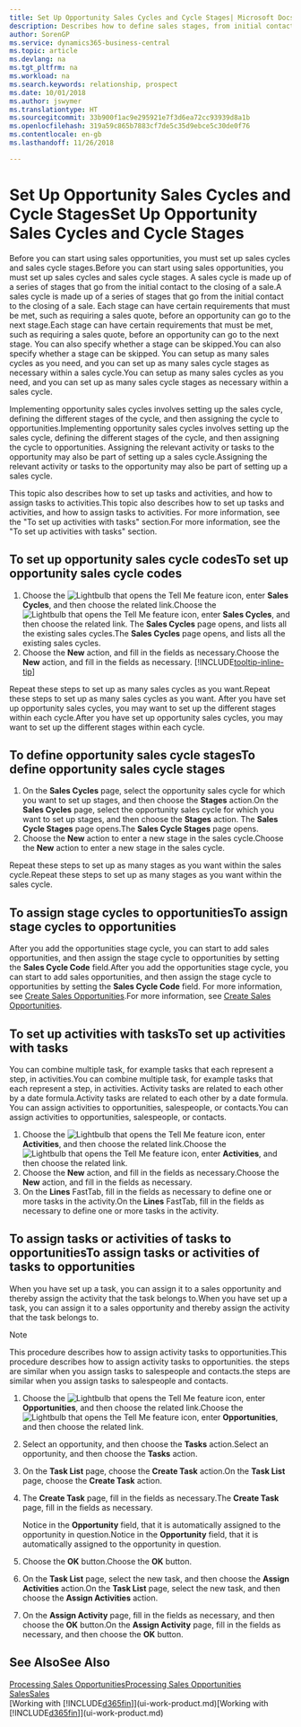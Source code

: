 ```yaml
---
title: Set Up Opportunity Sales Cycles and Cycle Stages| Microsoft Docs
description: Describes how to define sales stages, from initial contact to closing, to create a sales cycle and assign it to opportunities in Business Central.
author: SorenGP
ms.service: dynamics365-business-central
ms.topic: article
ms.devlang: na
ms.tgt_pltfrm: na
ms.workload: na
ms.search.keywords: relationship, prospect
ms.date: 10/01/2018
ms.author: jswymer
ms.translationtype: HT
ms.sourcegitcommit: 33b900f1ac9e295921e7f3d6ea72cc93939d8a1b
ms.openlocfilehash: 319a59c865b7883cf7de5c35d9ebce5c30de0f76
ms.contentlocale: en-gb
ms.lasthandoff: 11/26/2018

---
```

# <a name="set-up-opportunity-sales-cycles-and-cycle-stages"></a><span data-ttu-id="4bf9c-103">Set Up Opportunity Sales Cycles and Cycle Stages</span><span class="sxs-lookup"><span data-stu-id="4bf9c-103">Set Up Opportunity Sales Cycles and Cycle Stages</span></span>
<span data-ttu-id="4bf9c-104">Before you can start using sales opportunities, you must set up sales cycles and sales cycle stages.</span><span class="sxs-lookup"><span data-stu-id="4bf9c-104">Before you can start using sales opportunities, you must set up sales cycles and sales cycle stages.</span></span> <span data-ttu-id="4bf9c-105">A sales cycle is made up of a series of stages that go from the initial contact to the closing of a sale.</span><span class="sxs-lookup"><span data-stu-id="4bf9c-105">A sales cycle is made up of a series of stages that go from the initial contact to the closing of a sale.</span></span> <span data-ttu-id="4bf9c-106">Each stage can have certain requirements that must be met, such as requiring a sales quote, before an opportunity can go to the next stage.</span><span class="sxs-lookup"><span data-stu-id="4bf9c-106">Each stage can have certain requirements that must be met, such as requiring a sales quote, before an opportunity can go to the next stage.</span></span> <span data-ttu-id="4bf9c-107">You can also specify whether a stage can be skipped.</span><span class="sxs-lookup"><span data-stu-id="4bf9c-107">You can also specify whether a stage can be skipped.</span></span> <span data-ttu-id="4bf9c-108">You can setup as many sales cycles as you need, and you can set up as many sales cycle stages as necessary within a sales cycle.</span><span class="sxs-lookup"><span data-stu-id="4bf9c-108">You can setup as many sales cycles as you need, and you can set up as many sales cycle stages as necessary within a sales cycle.</span></span>

<span data-ttu-id="4bf9c-109">Implementing opportunity sales cycles involves setting up the sales cycle, defining the different stages of the cycle, and then assigning the cycle to opportunities.</span><span class="sxs-lookup"><span data-stu-id="4bf9c-109">Implementing opportunity sales cycles involves setting up the sales cycle, defining the different stages of the cycle, and then assigning the cycle to opportunities.</span></span> <span data-ttu-id="4bf9c-110">Assigning the relevant activity or tasks to the opportunity may also be part of setting up a sales cycle.</span><span class="sxs-lookup"><span data-stu-id="4bf9c-110">Assigning the relevant activity or tasks to the opportunity may also be part of setting up a sales cycle.</span></span>

<span data-ttu-id="4bf9c-111">This topic also describes how to set up tasks and activities, and how to assign tasks to activities.</span><span class="sxs-lookup"><span data-stu-id="4bf9c-111">This topic also describes how to set up tasks and activities, and how to assign tasks to activities.</span></span> <span data-ttu-id="4bf9c-112">For more information, see the "To set up activities with tasks" section.</span><span class="sxs-lookup"><span data-stu-id="4bf9c-112">For more information, see the "To set up activities with tasks" section.</span></span>

## <a name="to-set-up-opportunity-sales-cycle-codes"></a><span data-ttu-id="4bf9c-113">To set up opportunity sales cycle codes</span><span class="sxs-lookup"><span data-stu-id="4bf9c-113">To set up opportunity sales cycle codes</span></span>
1. <span data-ttu-id="4bf9c-114">Choose the ![Lightbulb that opens the Tell Me feature](media/ui-search/search_small.png "Tell me what you want to do") icon, enter **Sales Cycles**, and then choose the related link.</span><span class="sxs-lookup"><span data-stu-id="4bf9c-114">Choose the ![Lightbulb that opens the Tell Me feature](media/ui-search/search_small.png "Tell me what you want to do") icon, enter **Sales Cycles**, and then choose the related link.</span></span> <span data-ttu-id="4bf9c-115">The **Sales Cycles** page opens, and lists all the existing sales cycles.</span><span class="sxs-lookup"><span data-stu-id="4bf9c-115">The **Sales Cycles** page opens, and lists all the existing sales cycles.</span></span>
2. <span data-ttu-id="4bf9c-116">Choose the **New** action, and fill in the fields as necessary.</span><span class="sxs-lookup"><span data-stu-id="4bf9c-116">Choose the **New** action, and fill in the fields as necessary.</span></span> [!INCLUDE[tooltip-inline-tip](includes/tooltip-inline-tip_md.md)]

<span data-ttu-id="4bf9c-117">Repeat these steps to set up as many sales cycles as you want.</span><span class="sxs-lookup"><span data-stu-id="4bf9c-117">Repeat these steps to set up as many sales cycles as you want.</span></span> <span data-ttu-id="4bf9c-118">After you have set up opportunity sales cycles, you may want to set up the different stages within each cycle.</span><span class="sxs-lookup"><span data-stu-id="4bf9c-118">After you have set up opportunity sales cycles, you may want to set up the different stages within each cycle.</span></span>

## <a name="to-define-opportunity-sales-cycle-stages"></a><span data-ttu-id="4bf9c-119">To define opportunity sales cycle stages</span><span class="sxs-lookup"><span data-stu-id="4bf9c-119">To define opportunity sales cycle stages</span></span>
1. <span data-ttu-id="4bf9c-120">On the **Sales Cycles** page, select the opportunity sales cycle for which you want to set up stages, and then choose the **Stages** action.</span><span class="sxs-lookup"><span data-stu-id="4bf9c-120">On the **Sales Cycles** page, select the opportunity sales cycle for which you want to set up stages, and then choose the **Stages** action.</span></span> <span data-ttu-id="4bf9c-121">The **Sales Cycle Stages** page opens.</span><span class="sxs-lookup"><span data-stu-id="4bf9c-121">The **Sales Cycle Stages** page opens.</span></span>
2. <span data-ttu-id="4bf9c-122">Choose the **New** action to enter a new stage in the sales cycle.</span><span class="sxs-lookup"><span data-stu-id="4bf9c-122">Choose the **New** action to enter a new stage in the sales cycle.</span></span>

<span data-ttu-id="4bf9c-123">Repeat these steps to set up as many stages as you want within the sales cycle.</span><span class="sxs-lookup"><span data-stu-id="4bf9c-123">Repeat these steps to set up as many stages as you want within the sales cycle.</span></span>

## <a name="to-assign-stage-cycles-to-opportunities"></a><span data-ttu-id="4bf9c-124">To assign stage cycles to opportunities</span><span class="sxs-lookup"><span data-stu-id="4bf9c-124">To assign stage cycles to opportunities</span></span>
<span data-ttu-id="4bf9c-125">After you add the opportunities stage cycle, you can start to add sales opportunities, and then assign the stage cycle to opportunities by setting the **Sales Cycle Code** field.</span><span class="sxs-lookup"><span data-stu-id="4bf9c-125">After you add the opportunities stage cycle, you can start to add sales opportunities, and then assign the stage cycle to opportunities by setting the **Sales Cycle Code** field.</span></span> <span data-ttu-id="4bf9c-126">For more information, see [Create Sales Opportunities](marketing-how-create-opportunities.md).</span><span class="sxs-lookup"><span data-stu-id="4bf9c-126">For more information, see [Create Sales Opportunities](marketing-how-create-opportunities.md).</span></span>

## <a name="to-set-up-activities-with-tasks"></a><span data-ttu-id="4bf9c-127">To set up activities with tasks</span><span class="sxs-lookup"><span data-stu-id="4bf9c-127">To set up activities with tasks</span></span>
<span data-ttu-id="4bf9c-128">You can combine multiple task, for example tasks that each represent a step, in activities.</span><span class="sxs-lookup"><span data-stu-id="4bf9c-128">You can combine multiple task, for example tasks that each represent a step, in activities.</span></span> <span data-ttu-id="4bf9c-129">Activity tasks are related to each other by a date formula.</span><span class="sxs-lookup"><span data-stu-id="4bf9c-129">Activity tasks are related to each other by a date formula.</span></span> <span data-ttu-id="4bf9c-130">You can assign activities to opportunities, salespeople, or contacts.</span><span class="sxs-lookup"><span data-stu-id="4bf9c-130">You can assign activities to opportunities, salespeople, or contacts.</span></span>

1. <span data-ttu-id="4bf9c-131">Choose the ![Lightbulb that opens the Tell Me feature](media/ui-search/search_small.png "Tell me what you want to do") icon, enter **Activities**, and then choose the related link.</span><span class="sxs-lookup"><span data-stu-id="4bf9c-131">Choose the ![Lightbulb that opens the Tell Me feature](media/ui-search/search_small.png "Tell me what you want to do") icon, enter **Activities**, and then choose the related link.</span></span>
2. <span data-ttu-id="4bf9c-132">Choose the **New** action, and fill in the fields as necessary.</span><span class="sxs-lookup"><span data-stu-id="4bf9c-132">Choose the **New** action, and fill in the fields as necessary.</span></span>
3. <span data-ttu-id="4bf9c-133">On the **Lines** FastTab, fill in the fields as necessary to define one or more tasks in the activity.</span><span class="sxs-lookup"><span data-stu-id="4bf9c-133">On the **Lines** FastTab, fill in the fields as necessary to define one or more tasks in the activity.</span></span>

## <a name="to-assign-tasks-or-activities-of-tasks-to-opportunities"></a><span data-ttu-id="4bf9c-134">To assign tasks or activities of tasks to opportunities</span><span class="sxs-lookup"><span data-stu-id="4bf9c-134">To assign tasks or activities of tasks to opportunities</span></span>
<span data-ttu-id="4bf9c-135">When you have set up a task, you can assign it to a sales opportunity and thereby assign the activity that the task belongs to.</span><span class="sxs-lookup"><span data-stu-id="4bf9c-135">When you have set up a task, you can assign it to a sales opportunity and thereby assign the activity that the task belongs to.</span></span>

> [!NOTE]  
>   <span data-ttu-id="4bf9c-136">This procedure describes how to assign activity tasks to opportunities.</span><span class="sxs-lookup"><span data-stu-id="4bf9c-136">This procedure describes how to assign activity tasks to opportunities.</span></span> <span data-ttu-id="4bf9c-137">the steps are similar when you assign tasks to salespeople and contacts.</span><span class="sxs-lookup"><span data-stu-id="4bf9c-137">the steps are similar when you assign tasks to salespeople and contacts.</span></span>

1. <span data-ttu-id="4bf9c-138">Choose the ![Lightbulb that opens the Tell Me feature](media/ui-search/search_small.png "Tell me what you want to do") icon, enter **Opportunities**, and then choose the related link.</span><span class="sxs-lookup"><span data-stu-id="4bf9c-138">Choose the ![Lightbulb that opens the Tell Me feature](media/ui-search/search_small.png "Tell me what you want to do") icon, enter **Opportunities**, and then choose the related link.</span></span>
2. <span data-ttu-id="4bf9c-139">Select an opportunity, and then choose the **Tasks** action.</span><span class="sxs-lookup"><span data-stu-id="4bf9c-139">Select an opportunity, and then choose the **Tasks** action.</span></span>
3. <span data-ttu-id="4bf9c-140">On the **Task List** page, choose the **Create Task** action.</span><span class="sxs-lookup"><span data-stu-id="4bf9c-140">On the **Task List** page, choose the **Create Task** action.</span></span>
4.  <span data-ttu-id="4bf9c-141">The **Create Task** page, fill in the fields as necessary.</span><span class="sxs-lookup"><span data-stu-id="4bf9c-141">The **Create Task** page, fill in the fields as necessary.</span></span>

    <span data-ttu-id="4bf9c-142">Notice in the **Opportunity** field, that it is automatically assigned to the opportunity in question.</span><span class="sxs-lookup"><span data-stu-id="4bf9c-142">Notice in the **Opportunity** field, that it is automatically assigned to the opportunity in question.</span></span>
5. <span data-ttu-id="4bf9c-143">Choose the **OK** button.</span><span class="sxs-lookup"><span data-stu-id="4bf9c-143">Choose the **OK** button.</span></span>
6. <span data-ttu-id="4bf9c-144">On the **Task List** page, select the new task, and then choose the **Assign Activities** action.</span><span class="sxs-lookup"><span data-stu-id="4bf9c-144">On the **Task List** page, select the new task, and then choose the **Assign Activities** action.</span></span>
7. <span data-ttu-id="4bf9c-145">On the **Assign Activity** page, fill in the fields as necessary, and then choose the **OK** button.</span><span class="sxs-lookup"><span data-stu-id="4bf9c-145">On the **Assign Activity** page, fill in the fields as necessary, and then choose the **OK** button.</span></span>

## <a name="see-also"></a><span data-ttu-id="4bf9c-146">See Also</span><span class="sxs-lookup"><span data-stu-id="4bf9c-146">See Also</span></span>
[<span data-ttu-id="4bf9c-147">Processing Sales Opportunities</span><span class="sxs-lookup"><span data-stu-id="4bf9c-147">Processing Sales Opportunities</span></span>](marketing-processing-sales-opportunities.md)  
[<span data-ttu-id="4bf9c-148">Sales</span><span class="sxs-lookup"><span data-stu-id="4bf9c-148">Sales</span></span>](sales-manage-sales.md)  
<span data-ttu-id="4bf9c-149">[Working with [!INCLUDE[d365fin](includes/d365fin_md.md)]](ui-work-product.md)</span><span class="sxs-lookup"><span data-stu-id="4bf9c-149">[Working with [!INCLUDE[d365fin](includes/d365fin_md.md)]](ui-work-product.md)</span></span>

